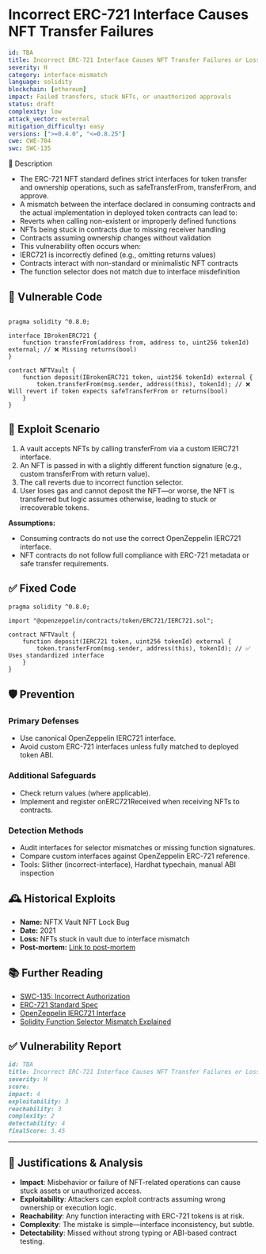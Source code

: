 # Incorrect ERC-721 Interface Causes NFT Transfer Failures

```YAML
id: TBA
title: Incorrect ERC-721 Interface Causes NFT Transfer Failures or Loss of Ownership
severity: H
category: interface-mismatch
language: solidity
blockchain: [ethereum]
impact: Failed transfers, stuck NFTs, or unauthorized approvals
status: draft
complexity: low
attack_vector: external
mitigation_difficulty: easy
versions: [">=0.4.0", "<=0.8.25"]
cwe: CWE-704
swc: SWC-135
```
📝 Description

- The ERC-721 NFT standard defines strict interfaces for token transfer and ownership operations, such as safeTransferFrom, transferFrom, and approve. 
- A mismatch between the interface declared in consuming contracts and the actual implementation in deployed token contracts can lead to:
- Reverts when calling non-existent or improperly defined functions
- NFTs being stuck in contracts due to missing receiver handling
- Contracts assuming ownership changes without validation
- This vulnerability often occurs when:
- IERC721 is incorrectly defined (e.g., omitting returns values)
- Contracts interact with non-standard or minimalistic NFT contracts
- The function selector does not match due to interface misdefinition

## 🚨 Vulnerable Code

```solidity

pragma solidity ^0.8.0;

interface IBrokenERC721 {
    function transferFrom(address from, address to, uint256 tokenId) external; // ❌ Missing returns(bool)
}

contract NFTVault {
    function deposit(IBrokenERC721 token, uint256 tokenId) external {
        token.transferFrom(msg.sender, address(this), tokenId); // ❌ Will revert if token expects safeTransferFrom or returns(bool)
    }
}
```

## 🧪 Exploit Scenario

1. A vault accepts NFTs by calling transferFrom via a custom IERC721 interface.
2. An NFT is passed in with a slightly different function signature (e.g., custom transferFrom with return value).
3. The call reverts due to incorrect function selector.
4. User loses gas and cannot deposit the NFT—or worse, the NFT is transferred but logic assumes otherwise, leading to stuck or irrecoverable tokens.

**Assumptions:**

- Consuming contracts do not use the correct OpenZeppelin IERC721 interface.
- NFT contracts do not follow full compliance with ERC-721 metadata or safe transfer requirements.

## ✅ Fixed Code

```solidity
pragma solidity ^0.8.0;

import "@openzeppelin/contracts/token/ERC721/IERC721.sol";

contract NFTVault {
    function deposit(IERC721 token, uint256 tokenId) external {
        token.transferFrom(msg.sender, address(this), tokenId); // ✅ Uses standardized interface
    }
}
```

## 🛡️ Prevention

### Primary Defenses

- Use canonical OpenZeppelin IERC721 interface.
- Avoid custom ERC-721 interfaces unless fully matched to deployed token ABI.

### Additional Safeguards

- Check return values (where applicable).
- Implement and register onERC721Received when receiving NFTs to contracts.

### Detection Methods

- Audit interfaces for selector mismatches or missing function signatures.
- Compare custom interfaces against OpenZeppelin ERC-721 reference.
- Tools: Slither (incorrect-interface), Hardhat typechain, manual ABI inspection

## 🕰️ Historical Exploits

- **Name:** NFTX Vault NFT Lock Bug 
- **Date:** 2021 
- **Loss:** NFTs stuck in vault due to interface mismatch
- **Post-mortem:** [Link to post-mortem](https://discord.gg/nftx) 
  
## 📚 Further Reading

- [SWC-135: Incorrect Authorization](https://swcregistry.io/docs/SWC-135/) 
- [ERC-721 Standard Spec](https://eips.ethereum.org/EIPS/eip-721)
- [OpenZeppelin IERC721 Interface](https://github.com/OpenZeppelin/openzeppelin-contracts/blob/master/contracts/token/ERC721/IERC721.sol) 
- [Solidity Function Selector Mismatch Explained](https://blog.soliditylang.org/2021/04/21/custom-errors/) 

## ✅ Vulnerability Report
```markdown
id: TBA
title: Incorrect ERC-721 Interface Causes NFT Transfer Failures or Loss of Ownership
severity: H
score:
impact: 4 
exploitability: 3 
reachability: 3   
complexity: 2    
detectability: 4  
finalScore: 3.45
```

---

## 📄 Justifications & Analysis

- **Impact**: Misbehavior or failure of NFT-related operations can cause stuck assets or unauthorized access.
- **Exploitability**: Attackers can exploit contracts assuming wrong ownership or execution logic.
- **Reachability**: Any function interacting with ERC-721 tokens is at risk.
- **Complexity**: The mistake is simple—interface inconsistency, but subtle.
- **Detectability**: Missed without strong typing or ABI-based contract testing.